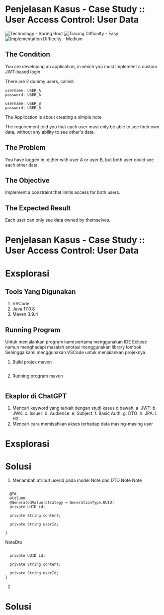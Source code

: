 # Penjelasan Kasus - Case Study :: User Access Control: User Data

![Technology - Spring Boot](https://img.shields.io/badge/Technology-Spring_Boot-blue)
![Tracing Difficulty - Easy](https://img.shields.io/badge/Tracing_Difficulty-Easy-green)
![Implementation Difficulty - Medium](https://img.shields.io/badge/Implementation_Difficulty-Medium-yellow)

## The Condition

You are developing an application, in which you must implement a custom JWT-based login.

There are 2 dummy users, called:

```text
username: USER_A
password: USER_A
```

```text
username: USER_B
password: USER_B
```

The Application is about creating a simple note.

The requirement told you that each user must only be able to see their own data, without any ability to see other's data.

## The Problem

You have logged in, either with user A or user B, but both user could see each other data.

## The Objective

Implement a constraint that limits access for both users.

## The Expected Result

Each user can only see data owned by themselves.

# Penjelasan Kasus - Case Study :: User Access Control: User Data

# Exsplorasi

## Tools Yang Digunakan
1. VSCode
2. Java 17.0.8
3. Maven 3.9.4

## Running Program

Untuk menjalankan program kami pertama menggunakan IDE Eclipse namun menghadapi masalah anotasi menggunakan library lombok. Sehingga kami menggunakan VSCode untuk menjalankan projeknya.

1. Build projek maven
```mvn clean install
```
2. Running program maven
```mvn spring-boot:run
```

## Eksplor di ChatGPT

1. Mencari keyword yang terkait dengan studi kasus dibawah.
   a. JWT: 
   b. JWK: 
   c. Issuer: 
   d. Audience: 
   e. Subject: 
   f. Basic Auth:
   g. DTO: 
   h. JPA: 
   i. H2: 
2. Mencari cara memisahkan akses terhadap data masing-masing user

# Exsplorasi

# Solusi

1. Menambah atribut userId pada model Note dan DTO Note
Note
```public class Note {

  @Id
  @Column
  @GeneratedValue(strategy = GenerationType.UUID)
  private UUID id;

  private String content;

  private String userId;

}
```

NoteDto
```public class NoteDto {

  private UUID id;

  private String content;

  private String userId;
}
```

2. 

# Solusi
